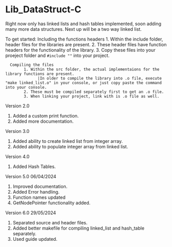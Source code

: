 # Lib_DataStruct-C
Right now only has linked lists and hash tables implemented, soon adding many more data structures. Next up will be a two way linked list.

To get started:
      Including the functions headers
            1. Within the include folder, header files for the libraries are present.
            2. These header files have function headers for the functionality of the library.
            3. Copy these files into your proeject folder and ```#include ""``` into your project.

      Compiling the files
            1. Within the src folder, the actual implementaions for the library functions are present.
                  |In older to compile the library into .o file, execute "make linked_list.o" in your console, or just copy paste the command into your console. 
            2. These must be compiled separately first to get an .o file.
            3. When linking your project, link with is .o file as well.



Version 2.0
1. Added a custom print function.
2. Added more documentation.

Version 3.0
1. Added ability to create linked list from integer array.
2. Added ability to populate integer array from linked list.

Version 4.0
1. Added Hash Tables.

Version 5.0
06/04/2024
1. Improved documentation.
2. Added Error handling.
3. Function names updated
4. GetNodePointer functionality added.

Version 6.0
29/05/2024
1. Separated source and header files.
2. Added better makefile for compiling linked_list and hash_table separately.
3. Used guide updated.